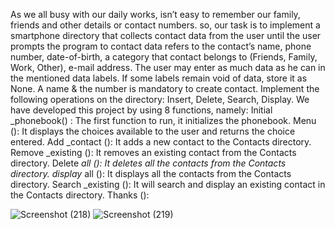 As we all busy with our daily works, isn’t easy to remember our family, friends and other details or contact numbers. so, our task is to implement a smartphone directory that collects contact data from the user until the user prompts the program to contact data refers to the contact’s name, phone number, date-of-birth, a category that contact belongs to (Friends, Family, Work, Other), e-mail address. The user may enter as much data as he can in the mentioned data labels. If some labels remain void of data, store it as None. A name & the number is mandatory to create contact. Implement the following operations on the directory: Insert, Delete, Search, Display.
We have developed this project by using 8 functions, namely:
Initial _phonebook() : The first function to run, it initializes the phonebook.
Menu (): It displays the choices available to the user and returns the choice entered.
Add _contact (): It adds a new contact to the Contacts directory.
Remove _existing (): It removes an existing contact from the Contacts directory.
Delete _all (): It deletes all the contacts from the Contacts directory.
display_ all (): It displays all the contacts from the Contacts directory.
Search _existing (): It will search and display an existing contact in the Contacts directory.  Thanks ():


![Screenshot (218)](https://github.com/Madalacharitavya/ContactDirectory/assets/102969979/a4f17535-ac1e-4601-9999-d21c8c1c8ef3)
![Screenshot (219)](https://github.com/Madalacharitavya/ContactDirectory/assets/102969979/234a986b-d67d-4e5f-b08c-4327657e02af)

